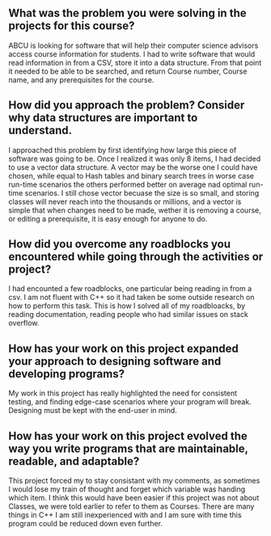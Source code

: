 ## What was the problem you were solving in the projects for this course?
ABCU is looking for software that will help their computer science advisors access course information for students. I had to write software that would read information
in from a CSV, store it into a data structure. From that point it needed to be able to be searched, and return Course number, Course name, and any prerequisites for the course.

## How did you approach the problem? Consider why data structures are important to understand.
I approached this problem by first identifying how large this piece of software was going to be. Once I realized it was only 8 items, I had decided to use a vector data structure.
A vector may be the worse one I could have chosen, while equal to Hash tables and binary search trees in worse case run-time scenarios the others performed better on average nad optimal
run-time scenarios. I still chose vector becuase the size is so small, and storing classes will never reach into the thousands or millions, and a vector is simple that when changes need
to be made, wether it is removing a course, or editing a prerequisite, it is easy enough for anyone to do.

## How did you overcome any roadblocks you encountered while going through the activities or project?
I had encounted a few roadblocks, one particular being reading in from a csv. I am not fluent with C++ so it had taken be some outside research on how to perform this task.
This is how I solved all of my roadbloacks, by reading documentation, reading people who had similar issues on stack overflow.

## How has your work on this project expanded your approach to designing software and developing programs?
My work in this project has really highlighted the need for consistent testing, and finding edge-case scenarios where your program will break. Designing must be kept with the end-user in mind.

## How has your work on this project evolved the way you write programs that are maintainable, readable, and adaptable?
This project forced my to stay consistant with my comments, as sometimes I would lose my train of thought and forget which variable was handing which item. I think this would
have been easier if this project was not about Classes, we were told earlier to refer to them as Courses. There are many things in C++ I am still inexperienced with and I am sure
with time this program could be reduced down even further.
